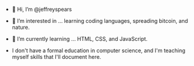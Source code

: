 - 👋 Hi, I’m @jeffreyspears
- 👀 I’m interested in ... learning coding languages, spreading bitcoin, and nature.
- 🌱 I’m currently learning ... HTML, CSS, and JavaScript.

- I don't have a formal education in computer science, and I'm teaching myself skills that I'll document here.

<!---
jeffreyspears/jeffreyspears is a ✨ special ✨ repository because its `README.md` (this file) appears on your GitHub profile.
You can click the Preview link to take a look at your changes.
--->
